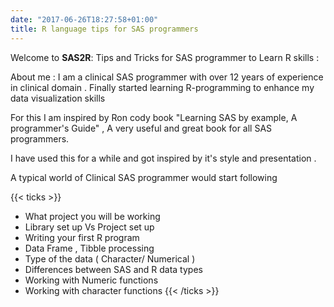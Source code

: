 ```yaml
---
date: "2017-06-26T18:27:58+01:00"
title: R language tips for SAS programmers
---
```



Welcome to **SAS2R**: Tips and Tricks for SAS programmer to Learn R skills :

About me : I am a clinical SAS programmer with over 12 years of experience in clinical 
domain . Finally started learning R-programming to enhance my data visualization skills 

For this I am inspired by Ron cody book "Learning SAS by example, A programmer's Guide" ,
A very useful and great book for all SAS programmers. 

I have used this for a while and got inspired by it's style and presentation . 

A typical world of Clinical SAS programmer would start following 
 
{{< ticks >}}
* What project you will be working 
* Library set up Vs Project set up
* Writing your first R program
* Data Frame , Tibble processing 
* Type of the data ( Character/ Numerical )
* Differences between SAS and R data types
* Working with Numeric functions 
* Working with character functions
{{< /ticks >}}
